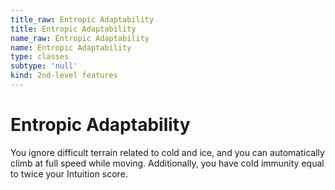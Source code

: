 ```yaml
---
title_raw: Entropic Adaptability
title: Entropic Adaptability
name_raw: Entropic Adaptability
name: Entropic Adaptability
type: classes
subtype: 'null'
kind: 2nd-level features
---
```


# Entropic Adaptability

You ignore difficult terrain related to cold and ice, and you can automatically climb at full speed while moving. Additionally, you have cold immunity equal to twice your Intuition score.
